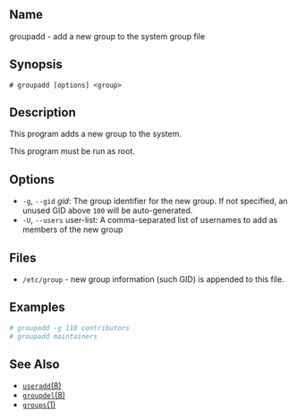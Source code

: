 ## Name

groupadd - add a new group to the system group file

## Synopsis

```**sh
# groupadd [options] <group>
```

## Description

This program adds a new group to the system.

This program must be run as root.

## Options

* `-g`, `--gid` _gid_: The group identifier for the new group. If not specified, an unused GID above `100` will be auto-generated.
* `-U`, `--users` user-list: A comma-separated list of usernames to add as members of the new group

## Files

* `/etc/group` - new group information (such GID) is appended to this file.

## Examples

```sh
# groupadd -g 110 contributors
# groupadd maintainers
```

## See Also
* [`useradd`(8)](help://man/8/useradd)
* [`groupdel`(8)](help://man/8/groupdel)
* [`groups`(1)](help://man/1/groups)
